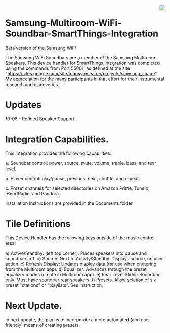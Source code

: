 <img src="https://github.com/DaveGut/Samsung-Multiroom-WiFi-Soundbar-SmartThings-Integration/blob/master/Screenshot.jpg" align="right"/>

# Samsung-Multiroom-WiFi-Soundbar-SmartThings-Integration
Beta version of the Samsung WiFi

The Samsung WiFi Soundbars are a member of the Samsung Multiroom Speakers.  This device handler for SmartThings integration was completed using the commands from Port 55001, as defined at the site "https://sites.google.com/site/moosyresearch/projects/samsung_shape".  My appreciation for the many participants in that effort for their instrumental research and discoveries.

#  Updates
10-08 - Refined Speaker Support.

# Integration Capabilities.

This integration provides the following capabilities:

a.  Soundbar control:  power, source, mute, volume, treble, bass, and rear level.

b.  Player control: play/pause, previous, next, shuffle, and repeat.

c.  Preset channels for selected directories on Amazon Prime, TuneIn, iHeartRadio, and Pandora.

Installation Instructions are provided in the Documents folder.

# Tile Definitions

This Device Handler has the following keys outside of the music control area:

  a)  Active/Standby: (left top corner).  Places speakers into pause and soundbars off.
  b)  Source:  Next to Activty/Standby.  Displays source, no user action.
  c)  Refresh Display:  Updates display data (for use when enetering from the Multiroom app).
  d)  Equalizer:  Advances through the preset equalizer modes (create in Multiroom app).
  e)  Rear Level Slider:  Soundbar only.  Must have soundbar rear speakers.
  f)  Presets.  Allow seletion of six preset "stations" or "playlists".  See instruction,
  
#  Next Update.

In next update, the plan is to incorporate a more automated (and user friendly) means of creating presets.
